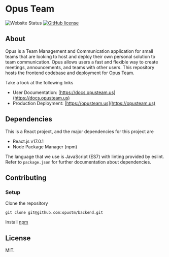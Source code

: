 # Opus Team


![Website Status](https://img.shields.io/website?url=https%3A%2F%2Fopusteam.us) [![GitHub license](https://img.shields.io/github/license/Naereen/StrapDown.js.svg)](https://docs.opusteam.us/legal/LICENSE.md)

## About

Opus is a Team Management and Communication application for small teams that are looking to host and deploy their own personal solution to team communication. Opus allows users a fast and flexible way to create meetings, announcements, and teams with other users. This repository hosts the frontend codebase and deployment for Opus Team.

Take a look at the following links
* User Documentation: [https://docs.opusteam.us](https://docs.opusteam.us)
* Production Deployment: [https://opusteam.us](https://opusteam.us)

## Dependencies

This is a React project, and the major dependencies for this project are 
* React.js v17.0.1
* Node Package Manager (npm)

The language that we use is JavaScript (ES7) with linting provided by eslint.
Refer to `package.json` for further documentation about dependencies.

## Contributing 

### Setup

Clone the repository 

`git clone git@github.com:opustm/backend.git`

Install [npm](https://nodejs.org/en/)

## License

MIT.
